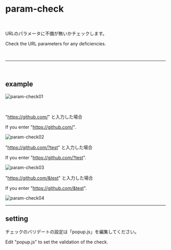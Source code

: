 # param-check

<br>

URLのパラメータに不備が無いかチェックします。

Check the URL parameters for any deficiencies.

<br>

---

<br>

## example

![param-check01](https://user-images.githubusercontent.com/46624509/180596159-eb0a6296-5af0-4602-a1a7-c941041f8d4e.jpg)

<br>

"https://github.com/" と入力した場合

If you enter "https://github.com/".

![param-check02](https://user-images.githubusercontent.com/46624509/180596313-834a6a1e-f7f5-438f-9883-240714cfa794.jpg)

"https://github.com/?test" と入力した場合

If you enter "https://github.com/?test".

![param-check03](https://user-images.githubusercontent.com/46624509/180596421-a45ba1b0-a220-4f9a-a511-fa081c50fcfd.jpg)

"https://github.com/&test" と入力した場合

If you enter "https://github.com/&test".

![param-check04](https://user-images.githubusercontent.com/46624509/180596527-a57ca336-6539-4107-958f-17d8c306df6d.jpg)

---

## setting

チェックのバリデートの設定は「popup.js」を編集してください。　

Edit "popup.js" to set the validation of the check.
